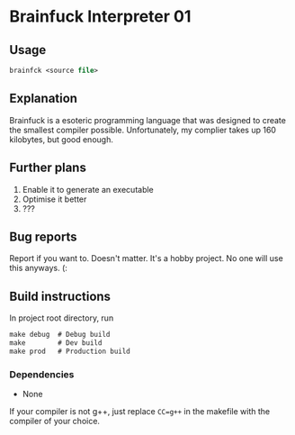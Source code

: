 # Brainfuck Interpreter 01 

## Usage 

```ps
brainfck <source file>
```

## Explanation 

Brainfuck is a esoteric programming language that was designed to create the smallest compiler possible. Unfortunately, my complier takes up 160 kilobytes, but good enough. 

## Further plans

1. Enable it to generate an executable 
1. Optimise it better 
1. ??? 

## Bug reports 

Report if you want to. Doesn't matter. It's a hobby project. No one will use this anyways. \(: 

## Build instructions 

In project root directory, run 

```ps
make debug  # Debug build 
make        # Dev build 
make prod   # Production build
```

### Dependencies 

- None 

If your compiler is not g++, just replace `CC=g++` in the makefile with the compiler of your choice. 
